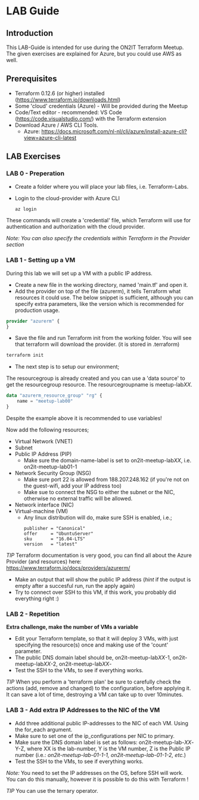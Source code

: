 # LAB Guide

## Introduction
This LAB-Guide is intended for use during the ON2IT Terraform Meetup. 
The given exercises are explained for Azure, but you could use AWS as well.

## Prerequisites

* Terraform 0.12.6 (or higher) installed (https://www.terraform.io/downloads.html)
* Some 'cloud' credentials (Azure) - Will be provided during the Meetup
* Code/Text editor - recommended: VS Code (https://code.visualstudio.com/) with the Terraform extension
* Download Azure / AWS CLI Tools.
  * Azure: https://docs.microsoft.com/nl-nl/cli/azure/install-azure-cli?view=azure-cli-latest

## LAB Exercises

### LAB 0 - Preperation 

* Create a folder where you will place your lab files, i.e. Terraform-Labs.
* Login to the cloud-provider with Azure CLI

  ```bash
  az login
  ```

These commands will create a 'credential' file, which Terraform will use for authentication and authorization with the cloud provider. 

*Note: You can also specify the credentials within Terraform in the Provider section*

### LAB 1 - Setting up a VM

During this lab we will set up a VM with a public IP address.

* Create a new file in the working directory, named 'main.tf' and open it.
* Add the provider on top of the file (azurerm), it tells Terraform what resources it could use. The below snippet is sufficient, although you can specify extra parameters, like the version which is recommended for production usage.

```terraform
provider "azurerm" {
}
```

* Save the file and run Terraform init from the working folder. You will see that terraform will download the provider. (it is stored in .terraform)

```bash
terraform init
```
* The next step is to setup our environment;

The resourcegroup is already created and you can use a 'data source' to get the resourcegroup resource.
The resourcegroupname is meetup-lab*XX*.

```terraform
data "azurerm_resource_group" "rg" {
    name = "meetup-lab00"
}
```
Despite the example above it is recommended to use variables!

Now add the following resources;

* Virtual Network (VNET)
* Subnet
* Public IP Address (PIP)
  * Make sure the domain-name-label is set to on2it-meetup-lab*XX*, i.e. on2it-meetup-lab01-1
* Network Security Group (NSG) 
  * Make sure port 22 is allowed from 188.207.248.162 (if you're not on the guest-wifi, add your IP address too)
  * Make sue to connect the NSG to either the subnet or the NIC, otherwise no external traffic will be allowed.
* Network interface (NIC)
* Virtual-machine (VM)
  * Any linux distribution will do, make sure SSH is enabled, i.e.;
    ```
    publisher = "Canonical"
    offer     = "UbuntuServer"
    sku       = "16.04-LTS"
    version   = "latest"
    ```
*TIP* Terraform documentation is very good, you can find all about the Azure Provider (and resources) here:
 https://www.terraform.io/docs/providers/azurerm/ 

* Make an output that will show the public IP address (*hint* if the output is empty after a succesful run, run the apply again)
* Try to connect over SSH to this VM, if this work, you probably did everything right :)

### LAB 2 - Repetition

**Extra challenge, make the number of VMs a variable**

* Edit your Terraform template, so that it will deploy 3 VMs, with just specifying the resource(s) once and making use of the 'count' parameter.
* The public DNS domain label should be, on2it-meetup-lab*XX*-1, on2it-meetup-lab*XX*-2, on2it-meetup-lab*XX*-
* Test the SSH to the VMs, to see if everything works.

*TIP* When you perform a 'terraform plan' be sure to carefully check the actions (add, remove and changed) to the configuration, before applying it. It can save a lot of time, destroying a VM can take up to over 10minutes.

### LAB 3 - Add extra IP Addresses to the NIC of the VM

* Add three additional public IP-addresses to the NIC of each VM. Using the for_each argument.
* Make sure to set one of the ip_configurations per NIC to primary.
* Make sure the DNS domain label is set as follows:
  on2it-meetup-lab-*XX*-Y-Z, where XX is the lab-number, Y is the VM number, Z is the Public IP number (i.e.: *on2it-meetup-lab-01-1-1, on2it-meetup-lab-01-1-2, etc.*)
* Test the SSH to the VMs, to see if everything works.

*Note:* You need to set the IP addresses on the OS, before SSH will work. You can do this manually, however it is possible to do this with Terraform !

*TIP* You can use the ternary operator.
